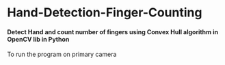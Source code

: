 # Hand-Detection-Finger-Counting
#### Detect Hand and count number of fingers using Convex Hull algorithm in OpenCV lib in Python

To run the program on primary camera
```python

```
